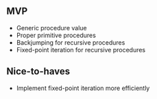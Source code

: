 ## MVP

- Generic procedure value
- Proper primitive procedures
- Backjumping for recursive procedures
- Fixed-point iteration for recursive procedures

## Nice-to-haves

- Implement fixed-point iteration more efficiently